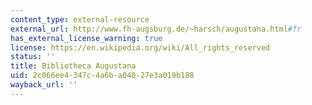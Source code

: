 ```yaml
---
content_type: external-resource
external_url: http://www.fh-augsburg.de/~harsch/augustana.html#fr
has_external_license_warning: true
license: https://en.wikipedia.org/wiki/All_rights_reserved
status: ''
title: Bibliotheca Augustana
uid: 2c066ee4-347c-4a6b-a040-27e3a019b188
wayback_url: ''
---
```

